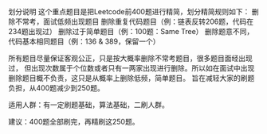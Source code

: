 划分说明
这个重点题目是把Leetcode前400题进行精简，划分精简规则如下：
删除不常考，面试低频出现题目
删除重复代码题目（例：链表反转206题，代码在234题出现过）
删除过于简单题目（例：100题：Same Tree）
删除题意不同，代码基本相同题目（例：136 & 389，保留一个）

所有题目尽量保证客观公正，只是按大概率删除不常考题目，很多题目面经出现过， 但出现次数属于个位数或者只有一两家出现进行删除。所以如在面试中出现删除题目概不负责，这只是从概率上删除低频，简单题目。 旨在减轻大家的刷题负担，从400题减少到250题。

适用人群：有一定刷题基础，算法基础，二刷人群。

建议：400题全部刷完，再精刷这250题。